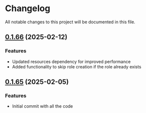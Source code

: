 # Changelog

All notable changes to this project will be documented in this file.

## [0.1.66]() (2025-02-12)

### Features

* Updated resources dependency for improved performance
* Added functionality to skip role creation if the role already exists

## [0.1.65]() (2025-02-05)

### Features

* Initial commit with all the code
